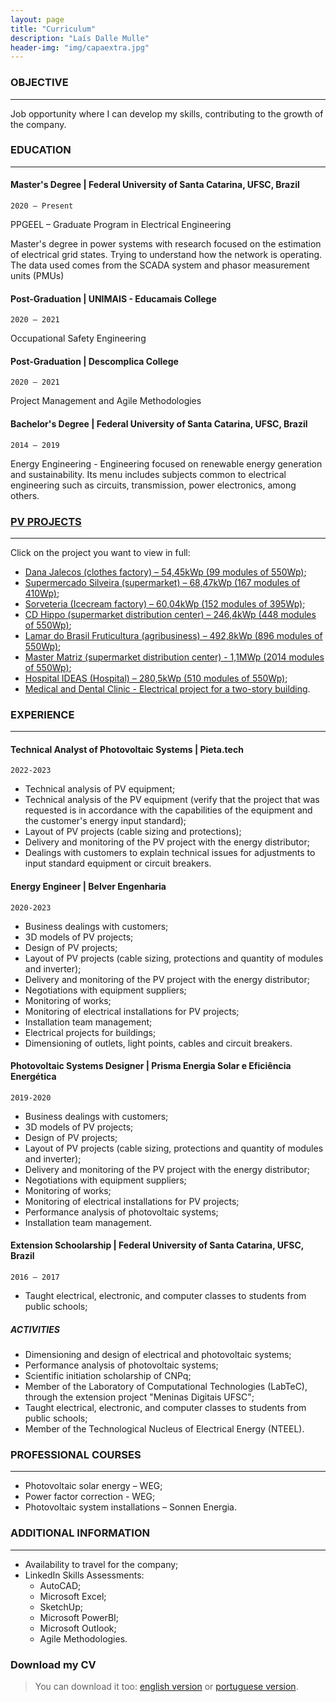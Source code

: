 ```yaml
---
layout: page
title: "Curriculum"
description: "Laís Dalle Mulle"
header-img: "img/capaextra.jpg"
---
```


### OBJECTIVE
---
Job opportunity where I can develop my skills, contributing to the growth of the company.

### EDUCATION
---

#### Master's Degree | Federal University of Santa Catarina, UFSC, Brazil 
`2020 – Present`

PPGEEL – Graduate Program in Electrical Engineering

Master's degree in power systems with research focused on the estimation of electrical grid states. Trying to understand how the network is operating. The data used comes from the SCADA system and phasor measurement units (PMUs)

#### Post-Graduation | UNIMAIS - Educamais College
`2020 – 2021`

 Occupational Safety Engineering


#### Post-Graduation | Descomplica College
`2020 – 2021`

Project Management and Agile Methodologies

####  Bachelor's Degree | Federal University of Santa Catarina, UFSC, Brazil
`2014 – 2019`

Energy Engineering - Engineering focused on renewable energy generation and sustainability. Its menu includes subjects common to electrical engineering such as circuits, transmission, power electronics, among others.


### [PV PROJECTS](https://laisdallemulle.notion.site/Projects-14f8be1e5df0401cb4275c6b41a90ed9)
---
Click on the project you want to view in full:
- [Dana Jalecos (clothes factory) – 54,45kWp (99 modules of 550Wp)](https://laisdallemulle.github.io/project1/);
- [Supermercado Silveira (supermarket) – 68,47kWp (167 modules of 410Wp)](https://laisdallemulle.github.io/project2/);
- [Sorveteria (Icecream factory) – 60,04kWp (152 modules of 395Wp)](https://laisdallemulle.github.io/project3/);
- [CD Hippo (supermarket distribution center) – 246,4kWp (448 modules of 550Wp)](https://laisdallemulle.github.io/project4/);
- [Lamar do Brasil Fruticultura (agribusiness) – 492,8kWp (896 modules of 550Wp)](https://laisdallemulle.github.io/project5/);
- [Master Matriz (supermarket distribution center) - 1,1MWp (2014 modules of 550Wp)](https://laisdallemulle.github.io/project6/);
- [Hospital IDEAS (Hospital) – 280,5kWp (510 modules of 550Wp)](https://laisdallemulle.github.io/project8/);
- [Medical and Dental Clinic - Electrical project for a two-story building](https://laisdallemulle.github.io/project8/).


### EXPERIENCE
---
#### Technical Analyst of Photovoltaic Systems | Pieta.tech
`2022-2023`

- Technical analysis of PV equipment; 
- Technical analysis of the PV equipment (verify that the project that was requested is in accordance with the capabilities of the equipment and the customer's energy input standard);
- Layout of PV projects (cable sizing and protections);
- Delivery and monitoring of the PV project with the energy distributor;
- Dealings with customers to explain technical issues for adjustments to input standard equipment or circuit breakers.


#### Energy Engineer | Belver Engenharia
`2020-2023`

- Business dealings with customers;
- 3D models of PV projects;
- Design of PV projects;
- Layout of PV projects (cable sizing, protections and quantity of modules and inverter);
- Delivery and monitoring of the PV project with the energy distributor;
- Negotiations with equipment suppliers;
- Monitoring of works;
- Monitoring of electrical installations for PV projects;
- Installation team management;
- Electrical projects for buildings;
- Dimensioning of outlets, light points, cables and circuit breakers.



#### Photovoltaic Systems Designer | Prisma Energia Solar e Eficiência Energética
`2019-2020`

- Business dealings with customers;
- 3D models of PV projects;
- Design of PV projects;
- Layout of PV projects (cable sizing, protections and quantity of modules and inverter);
- Delivery and monitoring of the PV project with the energy distributor;
- Negotiations with equipment suppliers;
- Monitoring of works;
- Monitoring of electrical installations for PV projects;
- Performance analysis of photovoltaic systems;
- Installation team management.


#### Extension Schoolarship | Federal University of Santa Catarina, UFSC, Brazil
`2016 – 2017`

- Taught electrical, electronic, and computer classes to students from public schools;

##### ACTIVITIES
- Dimensioning and design of electrical and photovoltaic systems;
- Performance analysis of photovoltaic systems;
- Scientific initiation scholarship of CNPq;
- Member of the Laboratory of Computational Technologies (LabTeC), through the extension project "Meninas Digitais UFSC";
- Taught electrical, electronic, and computer classes to students from public schools;
- Member of the Technological Nucleus of Electrical Energy (NTEEL).


### PROFESSIONAL COURSES
---
- Photovoltaic solar energy – WEG;
- Power factor correction - WEG;
- Photovoltaic system installations – Sonnen Energia.


### ADDITIONAL INFORMATION
---
- Availability to travel for the company;
- LinkedIn Skills Assessments:
    - AutoCAD;
    - Microsoft Excel;
    - SketchUp;
    - Microsoft PowerBI;
    - Microsoft Outlook;
    - Agile Methodologies.
 


### Download my CV
> You can download it too: [english version](docs/LaisDalleMulleCVEN.pdf) or [portuguese version](docs/LaisDalleMullePTBR.pdf).